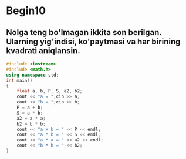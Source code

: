 # Begin10
## Nolga teng bo'lmagan ikkita son berilgan. Ularning yig'indisi, ko'paytmasi va har birining kvadrati aniqlansin.
```cpp
#include <iostream>
#include <math.h>
using namespace std;
int main()
{
    float a, b, P, S, a2, b2;
    cout << "a = ";cin >> a;
    cout << "b = ";cin >> b;
    P = a + b;
    S = a * b;
    a2 = a * a;
    b2 = b * b;
    cout << "a + b = " << P << endl;
    cout << "a * b = " << S << endl;
    cout << "a * a = " << a2 << endl;
    cout << "b * b = " << b2;
}
```
